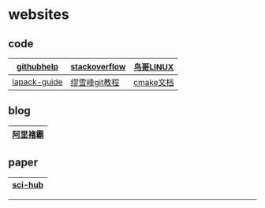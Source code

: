 # websites
## code
|[githubhelp][githubhelp]|[stackoverflow][stackflow]|[鸟哥LINUX][鸟哥]
|---|---|---
|[lapack-guide][lapack-guide]|[缪雪峰git教程][缪雪峰git教程]|[cmake文档][cmake文档]
## blog
|[阿里褚霸][阿里褚霸]
|---
## paper
|[sci-hub][sci-hub]
|---
______
[githubhelp]:https://help.github.com/articles/error-repository-not-found/
[stackflow]:https://stackoverflow.com/
[阿里褚霸]:http://blog.yufeng.info/
[鸟哥]:http://linux.vbird.org/linux_basic/0157installcentos7.php
[sci-hub]:sci-hub.la
[lapack-guide]:http://www.netlib.org/lapack/lug/index.html#opennewwindow
[缪雪峰git教程]:https://www.liaoxuefeng.com/wiki/0013739516305929606dd18361248578c67b8067c8c017b000/0013744142037508cf42e51debf49668810645e02887691000
[cmake文档]:https://cmake.org/cmake/help/v3.3/command/add_executable.html
